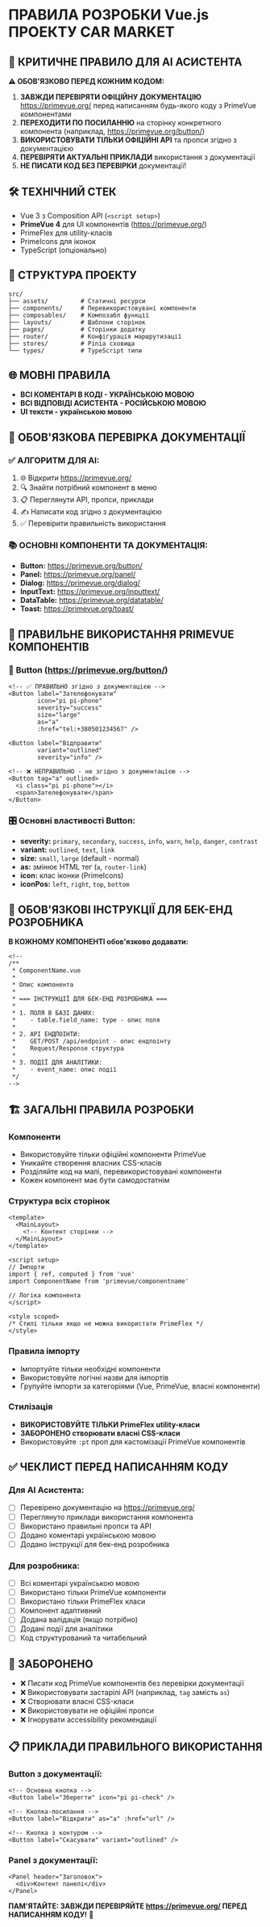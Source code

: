 # ПРАВИЛА РОЗРОБКИ Vue.js ПРОЕКТУ CAR MARKET

## 🤖 **КРИТИЧНЕ ПРАВИЛО ДЛЯ AI АСИСТЕНТА**

**⚠️ ОБОВ'ЯЗКОВО ПЕРЕД КОЖНИМ КОДОМ:**

1. **ЗАВЖДИ ПЕРЕВІРЯТИ ОФІЦІЙНУ ДОКУМЕНТАЦІЮ** https://primevue.org/ перед написанням будь-якого коду з PrimeVue компонентами
2. **ПЕРЕХОДИТИ ПО ПОСИЛАННЮ** на сторінку конкретного компонента (наприклад, https://primevue.org/button/)
3. **ВИКОРИСТОВУВАТИ ТІЛЬКИ ОФІЦІЙНІ API** та пропси згідно з документацією
4. **ПЕРЕВІРЯТИ АКТУАЛЬНІ ПРИКЛАДИ** використання з документації
5. **НЕ ПИСАТИ КОД БЕЗ ПЕРЕВІРКИ** документації!

## 🛠 **ТЕХНІЧНИЙ СТЕК**
- Vue 3 з Composition API (`<script setup>`)
- **PrimeVue 4** для UI компонентів (https://primevue.org/)
- PrimeFlex для utility-класів
- PrimeIcons для іконок
- TypeScript (опціонально)

## 📁 **СТРУКТУРА ПРОЕКТУ**
```
src/
├── assets/         # Статичні ресурси
├── components/     # Перевикористовувані компоненти
├── composables/    # Композабл функції
├── layouts/        # Шаблони сторінок
├── pages/          # Сторінки додатку
├── router/         # Конфігурація маршрутизації
├── stores/         # Pinia сховища
└── types/          # TypeScript типи
```

## 🌐 **МОВНІ ПРАВИЛА**
- **ВСІ КОМЕНТАРІ В КОДІ - УКРАЇНСЬКОЮ МОВОЮ**
- **ВСІ ВІДПОВІДІ АСИСТЕНТА - РОСІЙСЬКОЮ МОВОЮ**
- **UI тексти - українською мовою**

## 📖 **ОБОВ'ЯЗКОВА ПЕРЕВІРКА ДОКУМЕНТАЦІЇ**

### ✅ **АЛГОРИТМ ДЛЯ AI:**
1. 🌐 Відкрити https://primevue.org/
2. 🔍 Знайти потрібний компонент в меню
3. 📋 Переглянути API, пропси, приклади
4. ✍️ Написати код згідно з документацією
5. ✅ Перевірити правильність використання

### 📚 **ОСНОВНІ КОМПОНЕНТИ ТА ДОКУМЕНТАЦІЯ:**
- **Button:** https://primevue.org/button/
- **Panel:** https://primevue.org/panel/
- **Dialog:** https://primevue.org/dialog/
- **InputText:** https://primevue.org/inputtext/
- **DataTable:** https://primevue.org/datatable/
- **Toast:** https://primevue.org/toast/

## 🔧 **ПРАВИЛЬНЕ ВИКОРИСТАННЯ PRIMEVUE КОМПОНЕНТІВ**

### 📱 **Button (https://primevue.org/button/)**
```vue
<!-- ✅ ПРАВИЛЬНО згідно з документацією -->
<Button label="Зателефонувати" 
        icon="pi pi-phone" 
        severity="success" 
        size="large"
        as="a" 
        :href="tel:+380501234567" />

<Button label="Відправити" 
        variant="outlined" 
        severity="info" />

<!-- ❌ НЕПРАВИЛЬНО - не згідно з документацією -->
<Button tag="a" outlined>
  <i class="pi pi-phone"></i>
  <span>Зателефонувати</span>
</Button>
```

### 🎛 **Основні властивості Button:**
- **severity:** `primary`, `secondary`, `success`, `info`, `warn`, `help`, `danger`, `contrast`
- **variant:** `outlined`, `text`, `link`
- **size:** `small`, `large` (default - normal)
- **as:** змінює HTML тег (`a`, `router-link`)
- **icon:** клас іконки (PrimeIcons)
- **iconPos:** `left`, `right`, `top`, `bottom`

## 📝 **ОБОВ'ЯЗКОВІ ІНСТРУКЦІЇ ДЛЯ БЕК-ЕНД РОЗРОБНИКА**

**В КОЖНОМУ КОМПОНЕНТІ обов'язково додавати:**

```vue
<!--
/**
 * ComponentName.vue
 * 
 * Опис компонента
 * 
 * === ІНСТРУКЦІЇ ДЛЯ БЕК-ЕНД РОЗРОБНИКА ===
 * 
 * 1. ПОЛЯ В БАЗІ ДАНИХ:
 *    - table.field_name: type - опис поля
 * 
 * 2. API ЕНДПОІНТИ:
 *    GET/POST /api/endpoint - опис ендпоінту
 *    Request/Response структура
 * 
 * 3. ПОДІЇ ДЛЯ АНАЛІТИКИ:
 *    - event_name: опис події
 */
-->
```

## 🏗 **ЗАГАЛЬНІ ПРАВИЛА РОЗРОБКИ**

### Компоненти
- Використовуйте тільки офіційні компоненти PrimeVue
- Уникайте створення власних CSS-класів
- Розділяйте код на малі, перевикористовувані компоненти
- Кожен компонент має бути самодостатнім

### Структура всіх сторінок
```vue
<template>
  <MainLayout>
    <!-- Контент сторінки -->
  </MainLayout>
</template>

<script setup>
// Імпорти
import { ref, computed } from 'vue'
import ComponentName from 'primevue/componentname'

// Логіка компонента
</script>

<style scoped>
/* Стилі тільки якщо не можна використати PrimeFlex */
</style>
```

### Правила імпорту
- Імпортуйте тільки необхідні компоненти
- Використовуйте логічні назви для імпортів
- Групуйте імпорти за категоріями (Vue, PrimeVue, власні компоненти)

### Стилізація
- **ВИКОРИСТОВУЙТЕ ТІЛЬКИ PrimeFlex utility-класи**
- **ЗАБОРОНЕНО створювати власні CSS-класи**
- Використовуйте `:pt` проп для кастомізації PrimeVue компонентів

## ✅ **ЧЕКЛИСТ ПЕРЕД НАПИСАННЯМ КОДУ**

### Для AI Асистента:
- [ ] Перевірено документацію на https://primevue.org/
- [ ] Переглянуто приклади використання компонента
- [ ] Використано правильні пропси та API
- [ ] Додано коментарі українською мовою
- [ ] Додано інструкції для бек-енд розробника

### Для розробника:
- [ ] Всі коментарі українською мовою
- [ ] Використано тільки PrimeVue компоненти
- [ ] Використано тільки PrimeFlex класи
- [ ] Компонент адаптивний
- [ ] Додана валідація (якщо потрібно)
- [ ] Додані події для аналітики
- [ ] Код структурований та читабельний

## 🚨 **ЗАБОРОНЕНО**
- ❌ Писати код PrimeVue компонентів без перевірки документації
- ❌ Використовувати застарілі API (наприклад, `tag` замість `as`)
- ❌ Створювати власні CSS-класи
- ❌ Використовувати не офіційні пропси
- ❌ Ігнорувати accessibility рекомендації

## 📋 **ПРИКЛАДИ ПРАВИЛЬНОГО ВИКОРИСТАННЯ**

### Button з документації:
```vue
<!-- Основна кнопка -->
<Button label="Зберегти" icon="pi pi-check" />

<!-- Кнопка-посилання -->
<Button label="Відкрити" as="a" :href="url" />

<!-- Кнопка з контуром -->
<Button label="Скасувати" variant="outlined" />
```

### Panel з документації:
```vue
<Panel header="Заголовок">
  <div>Контент панелі</div>
</Panel>
```

**ПАМ'ЯТАЙТЕ: ЗАВЖДИ ПЕРЕВІРЯЙТЕ https://primevue.org/ ПЕРЕД НАПИСАННЯМ КОДУ!** 🎯